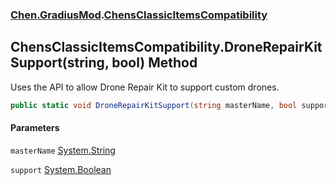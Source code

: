 
### [Chen.GradiusMod](./neHTXX+yFsk1RpXqjkv9zg 'Chen.GradiusMod').[ChensClassicItemsCompatibility](./hWnPBWJA9Vkubg35s7W+mw 'Chen.GradiusMod.ChensClassicItemsCompatibility')

## ChensClassicItemsCompatibility.DroneRepairKitSupport(string, bool) Method
Uses the API to allow Drone Repair Kit to support custom drones.  
```csharp
public static void DroneRepairKitSupport(string masterName, bool support=true);
```

#### Parameters
<a name='I-P0DcKINdoriFmF44Pqmg'></a>
`masterName` [System.String](https://docs.microsoft.com/en-us/dotnet/api/System.String 'System.String')  
  
  
<a name='0Uz3b-f9wEEFLfi8LQ52Gg'></a>
`support` [System.Boolean](https://docs.microsoft.com/en-us/dotnet/api/System.Boolean 'System.Boolean')  
  
  

